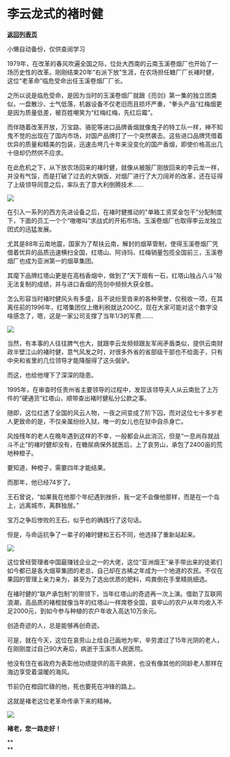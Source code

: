 # 李云龙式的褚时健

[**返回列表页**](/gzh/政事堂2019)

小懒自动备份，仅供查阅学习

  

1979年，在改革的春风吹遍全国之际，位处大西南的云南玉溪卷烟厂也开始了一场历史性的改革。刚刚结束20年“右派下放”生涯，在农场担任糖厂厂长褚时健，这位“老革命”临危受命出任玉溪卷烟厂厂长。

  

之所以说是临危受命，是因为当时的玉溪卷烟厂就跟《亮剑》第一集的独立团类似，一盘散沙、士气低落，机器设备不仅老旧而且损坏严重，“拳头产品”红梅烟更是因为质量低差，被百姓嘲笑为“红梅红梅，先红后霉”。

而伴随着改革开放，万宝路、骆驼等进口品牌香烟就像鬼子的特工队一样，神不知鬼不觉的出现在了国内市场，对国产品牌打了一个突然袭击。这些进口品牌凭借着优异的质量和精美的包装，迅速击垮几十年来没变化的国产香烟，即使价格高出几十倍却仍然供不应求。

在此危机之下，从下放农场回来的褚时健，就像从被服厂刚放回来的李云龙一样，并没有气馁，而是打破了过去的大锅饭，对烟厂进行了大刀阔斧的改革，还在征得了上级领导同意之后，率队去了意大利倒腾技术......

  

![](https://mmbiz.qpic.cn/mmbiz_jpg/rxhS23yu8cOgPiciaz1lQXwboRxQgL0jDwrQlny3Xvh43eWU0EnsF4CnslPKfpQd586sWaSz7BxPDjwpbJLzLfzw/640?wx_fmt=jpeg)

  

在引入一系列的西方先进设备之后，在褚时健推动的"单箱工资奖金包干”分配制度下，下面的员工一个个“嗷嗷叫”求战式的开拓市场。玉溪卷烟厂也取得李云龙独立团式的迅猛发展。

  

尤其是88年云南地震，国家为了帮扶云南，解封的烟草管制，使得玉溪卷烟厂凭借着优异的品质迅速横扫全国，红塔山、阿诗玛、红梅销量包揽全国前三，玉溪卷烟厂也成为亚洲第一的烟草集团。

  

其麾下品牌红塔山更是在高档香烟中，做到了“天下烟有一石，红塔山独占八斗”般无法复制的成绩，并与进口香烟的亮剑中频频大获全胜。

  

怎么形容当时褚时健风头有多盛，且不说纷至沓来的各种荣誉，仅税收一项，在其离任前的1996年，红塔集团仅上缴利税就达200亿，现在大家可能对这个数字没啥感念了，嗯，这是一家公司支撑了当年1/3的军费.......

  

![](https://mmbiz.qpic.cn/mmbiz_jpg/rxhS23yu8cOgPiciaz1lQXwboRxQgL0jDwy5QPjvWjibaZVGcic98kE9OewBN2cJRNMTGyYTf2cJdE9qIZMbCG4Rtg/640?wx_fmt=jpeg)

  

当然，有本事的人往往脾气也大，就跟李云龙频频跟友军闹矛盾类似，提供云南财政半壁江山的褚时健，意气风发之时，对很多外省的省部级干部也不给面子，只有中央和省里的几位领导才能降服得了这头倔驴。

  

而这，也给他埋下了深深的隐患。

  

1995年，在审查时任贵州省主要领导的过程中，发现该领导夫人从云南批了上万件的“硬通货”红塔山，顺带查出褚时健私分公款之事。

  

随即，这位红透了全国的风云人物，一夜之间变成了阶下囚，而对这位七十多岁老人更致命的是，不仅亲属纷纷入狱，唯一的女儿也在狱中自杀身亡。

  

风烛残年的老人在晚年遇到这样的不幸，一般都会从此消沉，但是“一息尚存就战斗不止”的褚时健却没有，在糖尿病保外就医后，上了哀劳山，承包了2400亩的荒地种橙子。

  

要知道，种橙子，需要四年才能结果。

  

而那年，他已经74岁了。

  

王石曾说，“如果我在他那个年纪遇到挫折，我一定不会像他那样，而是在一个岛上，远离城市，离群独居。”

  

宝万之争后惨败的王石，似乎也的确践行了这句话。

  

但是，与命运抗争了一辈子的褚时健和王石不同，他选择了重新站起来。

  

![](https://mmbiz.qpic.cn/mmbiz_jpg/rxhS23yu8cOgPiciaz1lQXwboRxQgL0jDw0b3Jq5sjkxOcUjsp34Bz5b2M2Ugac7v4OsGGjZbkycGBAUu6FGsjOw/640?wx_fmt=jpeg)

  

这位曾经管理者中国最赚钱企业之一的大佬，这位“亚洲烟王”亲手带出来的徒弟们如今都已是各大烟草集团的老总，自己却在古稀之年成为一个地道的农民。不仅在果园的管理上亲力亲为，甚至为了选出优质的肥料，鸡粪倒在手里精挑细选。

  

在褚时健的“联产承包制”的带领下，当年红塔山的奇迹再一次上演。借助了互联网浪潮，高品质的褚橙就像当年的红塔山一样席卷全国，哀牢山的农户从年均收入不足2000元，到如今参与种植的农户年收入高达10万余元。

  

创造奇迹的人，总是能够再创奇迹。

  

可是，就在今天，这位在哀劳山上给自己画地为牢，辛劳渡过了15年光阴的老人，在刚刚度过自己90大寿后，病逝于玉溪市人民医院。

  

他没有住在省政府为表彰他功绩提供的高干病房，也没有像其他的同龄老人那样在海边享受着温暖的海风。

  

节前仍在橙园忙碌的他，死也要死在冲锋的路上。

  

这就是褚老这位老革命传承下来的精神。

  

![](https://mmbiz.qpic.cn/mmbiz_jpg/rxhS23yu8cOgPiciaz1lQXwboRxQgL0jDwSTiblWHgMnweDOmokI5q9EiayVKbxia60IExvPs5MatPfB8ia6JSoovqUA/640?wx_fmt=jpeg)

  

  

 **褚老，您一路走好！**

 **  
**

